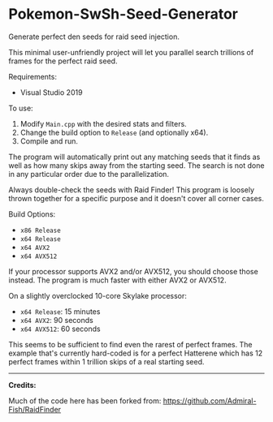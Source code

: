 # Pokemon-SwSh-Seed-Generator
Generate perfect den seeds for raid seed injection.

This minimal user-unfriendly project will let you parallel search trillions of frames for the perfect raid seed.

Requirements:
 - Visual Studio 2019

To use:
 1. Modify `Main.cpp` with the desired stats and filters.
 2. Change the build option to `Release` (and optionally x64).
 3. Compile and run.

The program will automatically print out any matching seeds that it finds as well as how many skips away from the starting seed. The search is not done in any particular order due to the parallelization.

Always double-check the seeds with Raid Finder! This program is loosely thrown together for a specific purpose and it doesn't cover all corner cases.

Build Options:
 - `x86 Release`
 - `x64 Release`
 - `x64 AVX2`
 - `x64 AVX512`

If your processor supports AVX2 and/or AVX512, you should choose those instead. The program is much faster with either AVX2 or AVX512.

On a slightly overclocked 10-core Skylake processor:
 - `x64 Release`: 15 minutes
 - `x64 AVX2`: 90 seconds
 - `x64 AVX512`: 60 seconds

This seems to be sufficient to find even the rarest of perfect frames. The example that's currently hard-coded is for a perfect Hatterene which has 12 perfect frames within 1 trillion skips of a real starting seed.

-----

**Credits:**

Much of the code here has been forked from: https://github.com/Admiral-Fish/RaidFinder
